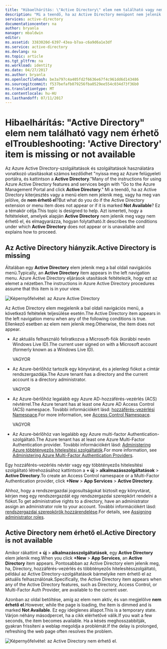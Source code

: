 ```yaml
---
title: "Hibaelhárítás: \"Active Directory\" elem nem található vagy nem érhető el |} Microsoft Docs"
description: "Mi a teendő, ha az Active Directory menüpont nem jelenik meg az Azure felügyeleti portálján."
services: active-directory
documentationcenter: na
author: bryanla
manager: mbaldwin
editor: 
ms.assetid: 3383020d-6397-43ea-b7aa-c6a9d6a1e3df
ms.service: active-directory
ms.devlang: na
ms.topic: article
ms.tgt_pltfrm: na
ms.workload: identity
ms.date: 04/27/2017
ms.author: bryanla
ms.openlocfilehash: be3a797c4a405fd2f6636e67f4c961dd6d143486
ms.sourcegitcommit: f537befafb079256fba0529ee554c034d73f36b0
ms.translationtype: MT
ms.contentlocale: hu-HU
ms.lasthandoff: 07/11/2017
---
```

# <a name="troubleshooting-active-directory-item-is-missing-or-not-available"></a><span data-ttu-id="679b1-103">Hibaelhárítás: "Active Directory" elem nem található vagy nem érhető el</span><span class="sxs-lookup"><span data-stu-id="679b1-103">Troubleshooting: 'Active Directory' item is missing or not available</span></span>
<span data-ttu-id="679b1-104">Az Azure Active Directory-szolgáltatások és szolgáltatások használatára vonatkozó utasításokat számos kezdődhet "nyissa meg az Azure felügyeleti portálra, és kattintson a **Active Directory**."</span><span class="sxs-lookup"><span data-stu-id="679b1-104">Many of the instructions for using Azure Active Directory features and services begin with "Go to the Azure Management Portal and click **Active Directory**."</span></span> <span data-ttu-id="679b1-105">Mi a teendő, ha az Active Directory kiterjesztés vagy a menü elem nem jelenik meg, vagy ha meg van jelölve, de **nem érhető el**?</span><span class="sxs-lookup"><span data-stu-id="679b1-105">But what do you do if the Active Directory extension or menu item does not appear or if it is marked **Not Available**?</span></span> <span data-ttu-id="679b1-106">Ez a témakör célja.</span><span class="sxs-lookup"><span data-stu-id="679b1-106">This topic is designed to help.</span></span> <span data-ttu-id="679b1-107">Azt ismerteti, hogy a feltételeket, amelyek alapján **Active Directory** nem jelenik meg vagy nem érhető el, és elmagyarázza, hogyan folytatható.</span><span class="sxs-lookup"><span data-stu-id="679b1-107">It describes the conditions under which **Active Directory** does not appear or is unavailable and explains how to proceed.</span></span>

## <a name="active-directory-is-missing"></a><span data-ttu-id="679b1-108">Az Active Directory hiányzik.</span><span class="sxs-lookup"><span data-stu-id="679b1-108">Active Directory is missing</span></span>
<span data-ttu-id="679b1-109">Általában egy **Active Directory** elem jelenik meg a bal oldali navigációs menü.</span><span class="sxs-lookup"><span data-stu-id="679b1-109">Typically, an **Active Directory** item appears in the left navigation menu.</span></span> <span data-ttu-id="679b1-110">Azure Active Directory eljárások utasítások feltételezik, hogy ezt az elemet a nézetben.</span><span class="sxs-lookup"><span data-stu-id="679b1-110">The instructions in Azure Active Directory procedures assume that this item is in your view.</span></span>

![Képernyőfelvétel: az Azure Active Directory](./media/active-directory-troubleshooting/typical-view.png)

<span data-ttu-id="679b1-112">Az Active Directory elem megjelenik a bal oldali navigációs menü, a következő feltételek teljesülése esetén.</span><span class="sxs-lookup"><span data-stu-id="679b1-112">The Active Directory item appears in the left navigation menu when any of the following conditions is true.</span></span> <span data-ttu-id="679b1-113">Ellenkező esetben az elem nem jelenik meg.</span><span class="sxs-lookup"><span data-stu-id="679b1-113">Otherwise, the item does not appear.</span></span>

* <span data-ttu-id="679b1-114">Az aktuális felhasználó feliratkozva a Microsoft-fiók (korábbi nevén Windows Live ID).</span><span class="sxs-lookup"><span data-stu-id="679b1-114">The current user signed on with a Microsoft account (formerly known as a Windows Live ID).</span></span>
  
    <span data-ttu-id="679b1-115">VAGY</span><span class="sxs-lookup"><span data-stu-id="679b1-115">OR</span></span>
* <span data-ttu-id="679b1-116">Az Azure-bérlőhöz tartozik egy könyvtárat, és a jelenlegi fiókot a címtár rendszergazdája.</span><span class="sxs-lookup"><span data-stu-id="679b1-116">The Azure tenant has a directory and the current account is a directory administrator.</span></span>
  
    <span data-ttu-id="679b1-117">VAGY</span><span class="sxs-lookup"><span data-stu-id="679b1-117">OR</span></span>
* <span data-ttu-id="679b1-118">Az Azure-bérlőhöz legalább egy Azure AD-hozzáférés-vezérlés (ACS) névtérrel.</span><span class="sxs-lookup"><span data-stu-id="679b1-118">The Azure tenant has at least one Azure AD Access Control (ACS) namespace.</span></span> <span data-ttu-id="679b1-119">További információkért lásd: [hozzáférés-vezérlési Namespace](https://msdn.microsoft.com/library/azure/gg185908.aspx).</span><span class="sxs-lookup"><span data-stu-id="679b1-119">For more information, see [Access Control Namespace](https://msdn.microsoft.com/library/azure/gg185908.aspx).</span></span>
  
    <span data-ttu-id="679b1-120">VAGY</span><span class="sxs-lookup"><span data-stu-id="679b1-120">OR</span></span>
* <span data-ttu-id="679b1-121">Az Azure-bérlőhöz van legalább egy Azure multi-factor Authentication-szolgáltató.</span><span class="sxs-lookup"><span data-stu-id="679b1-121">The Azure tenant has at least one Azure Multi-Factor Authentication provider.</span></span> <span data-ttu-id="679b1-122">További információkért lásd: [Administering Azure többtényezős hitelesítési szolgáltatók](../multi-factor-authentication/multi-factor-authentication-get-started-cloud.md).</span><span class="sxs-lookup"><span data-stu-id="679b1-122">For more information, see [Administering Azure Multi-Factor Authentication Providers](../multi-factor-authentication/multi-factor-authentication-get-started-cloud.md).</span></span>

<span data-ttu-id="679b1-123">Egy hozzáférés-vezérlés névtér vagy egy többtényezős hitelesítési szolgáltató létrehozásához kattintson a **+ új** > **alkalmazásszolgáltatások** > **Active Directory**.</span><span class="sxs-lookup"><span data-stu-id="679b1-123">To create an Access Control namespace or a Multi-Factor Authentication provider, click **+New** > **App Services** > **Active Directory**.</span></span>

<span data-ttu-id="679b1-124">Ahhoz, hogy a rendszergazdai jogosultságokat biztosít egy könyvtárat, kérjen meg egy rendszergazdát egy rendszergazdai szerepkört rendelni a fiókot.</span><span class="sxs-lookup"><span data-stu-id="679b1-124">To get administrative rights to a directory, have an administrator assign an administrator role to your account.</span></span> <span data-ttu-id="679b1-125">További információkért lásd: [rendszergazdai szerepkörök hozzárendelése](active-directory-assign-admin-roles.md).</span><span class="sxs-lookup"><span data-stu-id="679b1-125">For details, see [Assigning administrator roles](active-directory-assign-admin-roles.md).</span></span>

## <a name="active-directory-is-not-available"></a><span data-ttu-id="679b1-126">Active Directory nem érhető el.</span><span class="sxs-lookup"><span data-stu-id="679b1-126">Active Directory is not available</span></span>
<span data-ttu-id="679b1-127">Amikor rákattint **+ új** > **alkalmazásszolgáltatások**, egy **Active Directory** elem jelenik meg.</span><span class="sxs-lookup"><span data-stu-id="679b1-127">When you click **+New** > **App Services**, an **Active Directory** item appears.</span></span> <span data-ttu-id="679b1-128">Pontosabban az Active Directory elem jelenik meg, ha, Directory, hozzáférés-vezérlés és többtényezős hitelesítésszolgáltató, például az Active Directory-szolgáltatások bármelyike nem érhető el az aktuális felhasználónak.</span><span class="sxs-lookup"><span data-stu-id="679b1-128">Specifically, the Active Directory item appears when any of the Active Directory features, such as Directory, Access Control, or Multi-Factor Auth Provider, are available to the current user.</span></span>

<span data-ttu-id="679b1-129">Azonban az oldal betöltése, amíg az elem nem aktív, és van megjelölve **nem érhető el**.</span><span class="sxs-lookup"><span data-stu-id="679b1-129">However, while the page is loading, the item is dimmed and is marked **Not Available**.</span></span> <span data-ttu-id="679b1-130">Ez egy ideiglenes állapot.</span><span class="sxs-lookup"><span data-stu-id="679b1-130">This is a temporary state.</span></span> <span data-ttu-id="679b1-131">Várjon néhány másodpercet, ha a cikk elérhetővé válik.</span><span class="sxs-lookup"><span data-stu-id="679b1-131">If you wait a few seconds, the item becomes available.</span></span> <span data-ttu-id="679b1-132">Ha a késés meghosszabbítják, gyakran frissíteni a weblap megoldja a problémát.</span><span class="sxs-lookup"><span data-stu-id="679b1-132">If the delay is prolonged, refreshing the web page often resolves the problem.</span></span>

![Képernyőfelvétel: az Active Directory nem érhető el.](./media/active-directory-troubleshooting/not-available.png)

